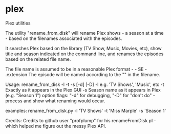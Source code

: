 # plex
Plex utilities

The utility "rename_from_disk" will rename Plex shows - a season at a
time - based on the filenames associated with the episodes.

It searches Plex based on the library (TV Show, Music, Movies, etc),
show title and season indicated on the command line, and renames the
episodes based on the related file name.

The file name is assumed to be in a reasonable Plex format -
    <show title> - S<nn>E<nn> - <extra stuff>.extension
The episode will be named according to the "<extra stuff>" in the filename.

Usage:
  rename_from_disk -l <library> -t <show title> -s <season> [-d] [-D]
  	-l <library>		e.g. 'TV Shows', 'Music', etc
	-t <show title>	Exactly as it appears in the Plex GUI
  	-s <season>        Season name as it appears in Plex (e.g. "Season 1")
option flags: "-d" for debugging, "-D" for "don't do" - process and
  show what renaming would occur.

examples:
	rename_from_disk.py -l 'TV Shows' -t 'Miss Marple' -s 'Season 1'

Credits:
	Credits to github user "profplump" for his renameFromDisk.pl -
	which helped me figure out the messy Plex API.
